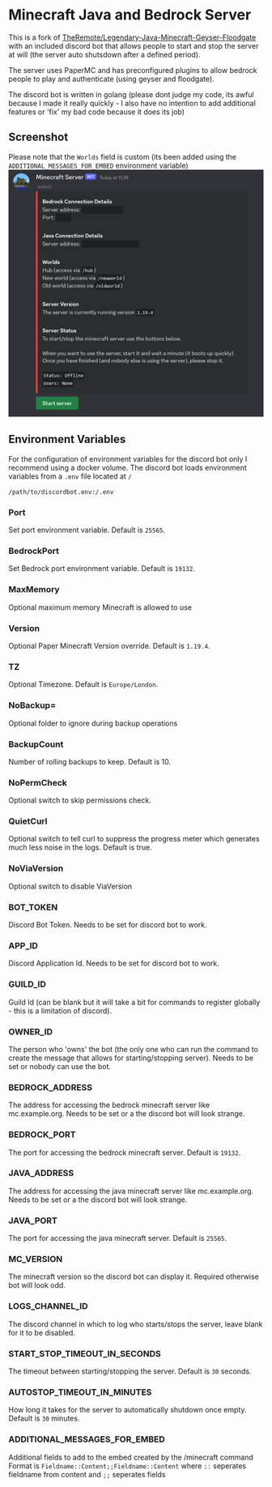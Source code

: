 # Minecraft Java and Bedrock Server

This is a fork of [TheRemote/Legendary-Java-Minecraft-Geyser-Floodgate](https://github.com/TheRemote/Legendary-Java-Minecraft-Geyser-Floodgate) with an included discord bot that allows people to start and stop the server at will (the server auto shutsdown after a defined period).

The server uses PaperMC and has preconfigured plugins to allow bedrock people to play and authenticate (using geyser and floodgate).

The discord bot is written in golang (please dont judge my code, its awful because I made it really quickly - I also have no intention to add additional features or 'fix' my bad code because it does its job)

## Screenshot
Please note that the `Worlds` field is custom (its been added using the `ADDITIONAL_MESSAGES_FOR_EMBED` environment variable)
![Demo Image](demo.png)

## Environment Variables
For the configuration of environment variables for the discord bot only I recommend using a docker volume. The discord bot loads environment variables from a `.env` file located at `/`
```
/path/to/discordbot.env:/.env
```

### Port
Set port environment variable. Default is `25565`.

### BedrockPort
Set Bedrock port environment variable. Default is `19132`.

### MaxMemory
Optional maximum memory Minecraft is allowed to use

### Version
Optional Paper Minecraft Version override. Default is `1.19.4`.

### TZ
Optional Timezone. Default is `Europe/London`.

### NoBackup=
Optional folder to ignore during backup operations

### BackupCount
Number of rolling backups to keep. Default is 10.

### NoPermCheck
Optional switch to skip permissions check.

### QuietCurl
Optional switch to tell curl to suppress the progress meter which generates much less noise in the logs. Default is true.

### NoViaVersion
Optional switch to disable ViaVersion

### BOT_TOKEN
Discord Bot Token. Needs to be set for discord bot to work.

### APP_ID
Discord Application Id. Needs to be set for discord bot to work.

### GUILD_ID
Guild Id (can be blank but it will take a bit for commands to register globally - this is a limitation of discord).

### OWNER_ID
The person who 'owns' the bot (the only one who can run the command to create the message that allows for starting/stopping server). Needs to be set or nobody can use the bot.

### BEDROCK_ADDRESS
The address for accessing the bedrock minecraft server like mc.example.org. Needs to be set or a the discord bot will look strange.

### BEDROCK_PORT
The port for accessing the bedrock minecraft server. Default is `19132`.

### JAVA_ADDRESS
The address for accessing the java minecraft server like mc.example.org. Needs to be set or a the discord bot will look strange.

### JAVA_PORT
The port for accessing the java minecraft server. Default is `25565`.

### MC_VERSION
The minecraft version so the discord bot can display it. Required otherwise bot will look odd.

### LOGS_CHANNEL_ID
The discord channel in which to log who starts/stops the server, leave blank for it to be disabled.

### START_STOP_TIMEOUT_IN_SECONDS
The timeout between starting/stopping the server. Default is `30` seconds.

### AUTOSTOP_TIMEOUT_IN_MINUTES
How long it takes for the server to automatically shutdown once empty. Default is `30` minutes.

### ADDITIONAL_MESSAGES_FOR_EMBED
Additional fields to add to the embed created by the /minecraft command
Format is `Fieldname::Content;;Fieldname::Content` where `::` seperates fieldname from content and `;;` seperates fields